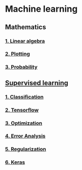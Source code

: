 # Machine learning

## Mathematics

### [1. Linear algebra](math/0x00-linear_algebra/README.md)

### [2. Plotting](math/0x01-plotting/README.md)

### [3. Probability](math/0x03-probability/README.md)

## [Supervised learning](supervised_learning/README.md)

### [1. Classification](supervised_learning/0x01-classification/README.md)

### [2. Tensorflow](supervised_learning/0x02-tensorflow/README.md)

### [3. Optimization](supervised_learning/0x03-optimization/README.md)

### [4. Error Analysis](supervised_learning/0x04-error_analysis/README.md)

### [5. Regularization](supervised_learning/0x05-regularization/README.md)

### [6. Keras](supervised_learning/0x06-keras/README.md)
